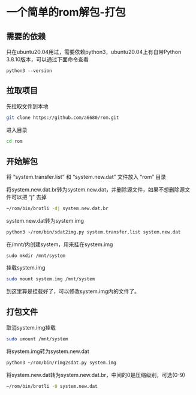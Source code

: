 # 一个简单的rom解包-打包

## 需要的依赖
只在ubuntu20.04用过，需要依赖python3，ubuntu20.04上有自带Python 3.8.10版本，可以通过下面命令查看
```
python3 --version
```

## 拉取项目
先拉取文件到本地
```sh
git clone https://github.com/a6680/rom.git
```
进入目录
```sh
cd rom
```
## 开始解包
将 “system.transfer.list” 和 “system.new.dat” 文件放入 “rom” 目录

将system.new.dat.br转为system.new.dat，并删除源文件，如果不想删除源文件可以把 “j” 去掉
```sh
~/rom/bin/brotli -dj system.new.dat.br
```
system.new.dat转为system.img
```sh
python3 ~/rom/bin/sdat2img.py system.transfer.list system.new.dat
```
在/mnt/内创建system，用来挂在system.img
```
sudo mkdir /mnt/system
```
挂载system.img
```sh
sudo mount system.img /mnt/system
```
到这里算是挂载好了，可以修改system.img内的文件了。

## 打包文件
取消system.img挂载
```sh
sudo umount /mnt/system
```
将system.img转为system.new.dat
```sh
python3 ~/rom/bin/rimg2sdat.py system.img
```
将system.new.dat转为system.new.dat.br，中间的0是压缩级别，可选(0-9)
```sh
~/rom/bin/brotli -0 system.new.dat
```

